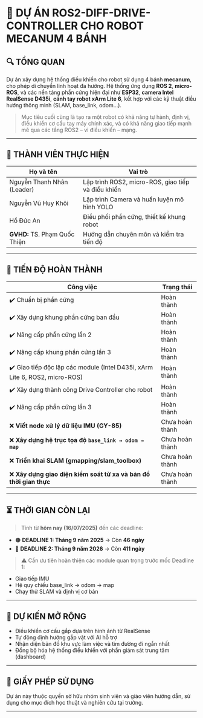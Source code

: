 # 🚀 DỰ ÁN ROS2-DIFF-DRIVE-CONTROLLER CHO ROBOT MECANUM 4 BÁNH

## 🔍 TỔNG QUAN

Dự án xây dựng hệ thống điều khiển cho robot sử dụng 4 bánh **mecanum**, cho phép di chuyển linh hoạt đa hướng. Hệ thống ứng dụng **ROS 2**, **micro-ROS**, và các nền tảng phần cứng hiện đại như **ESP32**, **camera Intel RealSense D435i**, **cánh tay robot xArm Lite 6**, kết hợp với các kỹ thuật điều hướng thông minh (SLAM, base_link, odom…).

> Mục tiêu cuối cùng là tạo ra một robot có khả năng tự hành, định vị, điều khiển cơ cấu tay máy chính xác, và có khả năng giao tiếp mạnh mẽ qua các tầng ROS2 – vi điều khiển – mạng.

---

## 👥 THÀNH VIÊN THỰC HIỆN

| Họ và tên             | Vai trò |
|-----------------------|---------|
| Nguyễn Thanh Nhân (Leader)     |  Lập trình ROS2, micro-ROS, giao tiếp và điều khiển |
| Nguyễn Vũ Huy Khôi    | Lập trình Camera và huấn luyện mô hình YOLO |
| Hồ Đức An             | Điều phối phần cứng, thiết kế khung robot|
| **GVHD:** TS. Phạm Quốc Thiện | Hướng dẫn chuyên môn và kiểm tra tiến độ |

---

## 📆 TIẾN ĐỘ HOÀN THÀNH

| Công việc                                                                 | Trạng thái       |
|---------------------------------------------------------------------------|------------------|
| ✔️ Chuẩn bị phần cứng                                                     | Hoàn thành       |
| ✔️ Xây dựng khung phần cứng ban đầu                                       | Hoàn thành       |
| ✔️ Nâng cấp phần cứng lần 2                                               | Hoàn thành       |
| ✔️ Nâng cấp khung phần cứng lần 3                                         | Hoàn thành       |
| ✔️ Giao tiếp độc lập các module (Intel D435i, xArm Lite 6, ROS2, micro-ROS) | Hoàn thành       |
| ✔️ Xây dựng thành công Drive Controller cho robot                         | Hoàn thành       |
| ✔️ Nâng cấp phần cứng lần 3                                           | Hoàn thành   |
| ❌ **Viết node xử lý dữ liệu IMU (GY-85)**                                | Chưa hoàn thành  |
| ❌ **Xây dựng hệ trục tọa độ `base_link → odom → map`**                  | Chưa hoàn thành  |
| ❌ **Triển khai SLAM (gmapping/slam_toolbox)**                            | Chưa hoàn thành  |
| ❌ **Xây dựng giao diện kiểm soát từ xa và bản đồ thời gian thực**       | Chưa hoàn thành  |

---

## ⏳ THỜI GIAN CÒN LẠI

> Tính từ **hôm nay (16/07/2025)** đến các deadline:

- 🟠 **DEADLINE 1: Tháng 9 năm 2025** → Còn **46 ngày**  
- 🔴 **DEADLINE 2: Tháng 9 năm 2026** → Còn **411 ngày**

> ⚠️ Cần ưu tiên hoàn thiện các module quan trọng trước mốc Deadline 1:
- Giao tiếp IMU
- Hệ quy chiếu base_link → odom → map
- Chạy thử SLAM và định vị cơ bản

---

## 📁 DỰ KIẾN MỞ RỘNG

- Điều khiển cơ cấu gắp dựa trên hình ảnh từ RealSense
- Tự động định hướng gắp vật với AI hỗ trợ
- Nhận diện bản đồ khu vực làm việc và tìm đường đi ngắn nhất
- Đồng bộ hóa hệ thống điều khiển với phần giám sát trung tâm (dashboard)

---

## 📜 GIẤY PHÉP SỬ DỤNG

Dự án này thuộc quyền sở hữu nhóm sinh viên và giáo viên hướng dẫn, sử dụng cho mục đích học thuật và nghiên cứu tại trường.

---
